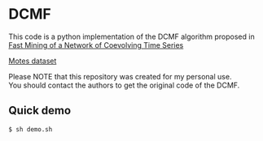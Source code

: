 # DCMF

This code is a python implementation of the DCMF algorithm proposed in  
[Fast Mining of a Network of Coevolving Time Series](http://ycai.ws.gc.cuny.edu/files/2015/03/NoT_sdm15.pdf)

[Motes dataset](http://db.csail.mit.edu/labdata/labdata.html)

Please NOTE that this repository was created for my personal use.  
You should contact the authors to get the original code of the DCMF.

## Quick demo

```
$ sh demo.sh
```
